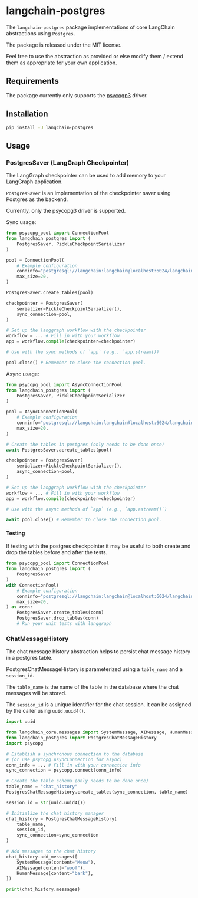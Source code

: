 # langchain-postgres

The `langchain-postgres` package implementations of core LangChain abstractions using `Postgres`.

The package is released under the MIT license. 

Feel free to use the abstraction as provided or else modify them / extend them as appropriate for your own application.

## Requirements

The package currently only supports the [psycogp3](https://www.psycopg.org/psycopg3/) driver.

## Installation

```bash
pip install -U langchain-postgres
```

## Usage

### PostgresSaver (LangGraph Checkpointer) 

The LangGraph checkpointer can be used to add memory to your LangGraph application.

`PostgresSaver` is an implementation of the checkpointer saver using
Postgres as the backend.

Currently, only the psycopg3 driver is supported.

Sync usage:

```python 
from psycopg_pool import ConnectionPool
from langchain_postgres import (
    PostgresSaver, PickleCheckpointSerializer
)

pool = ConnectionPool(
    # Example configuration
    conninfo="postgresql://langchain:langchain@localhost:6024/langchain",
    max_size=20,
)

PostgresSaver.create_tables(pool)

checkpointer = PostgresSaver(
    serializer=PickleCheckpointSerializer(),
    sync_connection=pool,
)

# Set up the langgraph workflow with the checkpointer
workflow = ... # Fill in with your workflow
app = workflow.compile(checkpointer=checkpointer)

# Use with the sync methods of `app` (e.g., `app.stream())

pool.close() # Remember to close the connection pool.
```

Async usage:

```python
from psycopg_pool import AsyncConnectionPool
from langchain_postgres import (
    PostgresSaver, PickleCheckpointSerializer
)

pool = AsyncConnectionPool(
    # Example configuration
    conninfo="postgresql://langchain:langchain@localhost:6024/langchain",
    max_size=20,
)

# Create the tables in postgres (only needs to be done once)
await PostgresSaver.acreate_tables(pool)

checkpointer = PostgresSaver(
    serializer=PickleCheckpointSerializer(),
    async_connection=pool,
)

# Set up the langgraph workflow with the checkpointer
workflow = ... # Fill in with your workflow
app = workflow.compile(checkpointer=checkpointer)

# Use with the async methods of `app` (e.g., `app.astream()`)

await pool.close() # Remember to close the connection pool.
```

#### Testing

If testing with the postgres checkpointer it may be useful to both create and
drop the tables before and after the tests.

```python
from psycopg_pool import ConnectionPool
from langchain_postgres import (
    PostgresSaver 
)
with ConnectionPool(
    # Example configuration
    conninfo="postgresql://langchain:langchain@localhost:6024/langchain",
    max_size=20,
) as conn:
    PostgresSaver.create_tables(conn)
    PostgresSaver.drop_tables(conn)
    # Run your unit tests with langgraph
```


### ChatMessageHistory

The chat message history abstraction helps to persist chat message history 
in a postgres table.

PostgresChatMessageHistory is parameterized using a `table_name` and a `session_id`.

The `table_name` is the name of the table in the database where 
the chat messages will be stored.

The `session_id` is a unique identifier for the chat session. It can be assigned
by the caller using `uuid.uuid4()`.

```python
import uuid

from langchain_core.messages import SystemMessage, AIMessage, HumanMessage
from langchain_postgres import PostgresChatMessageHistory
import psycopg

# Establish a synchronous connection to the database
# (or use psycopg.AsyncConnection for async)
conn_info = ... # Fill in with your connection info
sync_connection = psycopg.connect(conn_info)

# Create the table schema (only needs to be done once)
table_name = "chat_history"
PostgresChatMessageHistory.create_tables(sync_connection, table_name)

session_id = str(uuid.uuid4())

# Initialize the chat history manager
chat_history = PostgresChatMessageHistory(
    table_name,
    session_id,
    sync_connection=sync_connection
)

# Add messages to the chat history
chat_history.add_messages([
    SystemMessage(content="Meow"),
    AIMessage(content="woof"),
    HumanMessage(content="bark"),
])

print(chat_history.messages)
```

